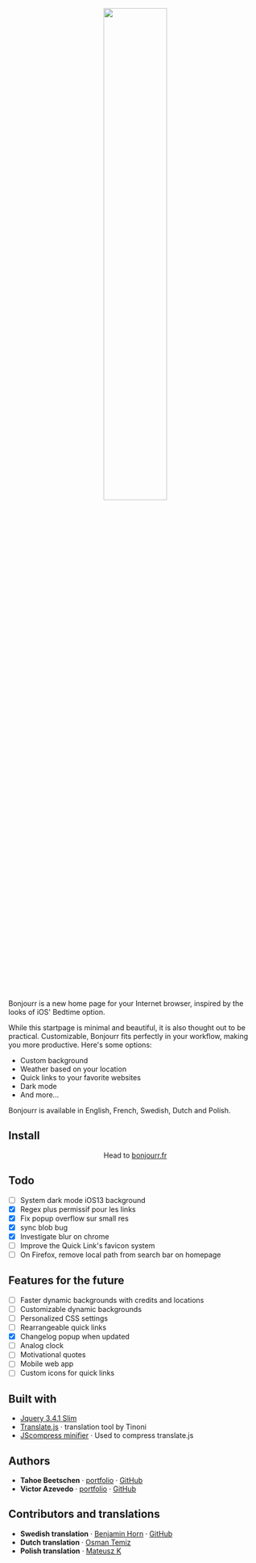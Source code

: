 <p align="center">
  <img src="https://raw.githubusercontent.com/victorazevedo-me/Bonjourr/master/src/images/popup/bonjourrpopup.png" width="50%"></img>
</p>

Bonjourr is a new home page for your Internet browser, inspired by the looks of iOS' Bedtime option.

While this startpage is minimal and beautiful, it is also thought out to be practical. Customizable, Bonjourr fits perfectly in your workflow, making you more productive. Here's some options:

* Custom background
* Weather based on your location
* Quick links to your favorite websites
* Dark mode
* And more...

Bonjourr is available in English, French, Swedish, Dutch and Polish.

## Install

<p align="center">Head to <a href="https://bonjourr.fr">bonjourr.fr</a></p>

## Todo

- [ ] System dark mode iOS13 background
- [x] Regex plus permissif pour les links
- [x] Fix popup overflow sur small res
- [x] sync blob bug
- [x] Investigate blur on chrome
- [ ] Improve the Quick Link's favicon system
- [ ] On Firefox, remove local path from search bar on homepage

## Features for the future

- [ ] Faster dynamic backgrounds with credits and locations
- [ ] Customizable dynamic backgrounds
- [ ] Personalized CSS settings
- [ ] Rearrangeable quick links
- [x] Changelog popup when updated
- [ ] Analog clock
- [ ] Motivational quotes
- [ ] Mobile web app
- [ ] Custom icons for quick links

## Built with

* [Jquery 3.4.1 Slim](https://code.jquery.com/jquery-3.4.1.slim.min.js)
* [Translate.js](https://github.com/tinoni/translate.js) · translation tool by Tinoni
* [JScompress minifier](https://jscompress.com/) · Used to compress translate.js

## Authors

* **Tahoe Beetschen** · [portfolio](https://tahoe.be) · [GitHub](https://github.com/Tahoooe)
* **Victor Azevedo** · [portfolio](https://victor-azevedo.me) · [GitHub](https://github.com/victorazevedo-me)

## Contributors and translations

* **Swedish translation** · [Benjamin Horn](https://benjaminhorn.io/) · [GitHub](https://github.com/beije)
* **Dutch translation** · [Osman Temiz](https://www.reddit.com/user/manllac)
* **Polish translation** · [Mateusz K](https://www.reddit.com/user/DiVine92)